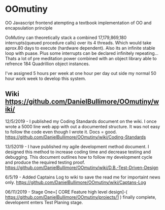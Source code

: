 # OOmutiny
OO Javascript frontend
atempting a textbook implementation of OO and encapsulation principle 

 OoMutiny can theoretically stack a combined 17,179,869,180 interrupts(queued procedure calls) over its 4 threads. Which would take aprox.80 days to execute (hardware dependent). Also its an infinite stable loop with puase. Plus some interrupts can be declared infinitely repeating... Thats a lot of pre meditation power combined with an object library able to refrence 184 Quadrillion object instances.

I've assigned 5 hours per week at one hour per day out side my normal 50 hour work week to develop this system.

## Wiki https://github.com/DanielBullimore/OOmutiny/wiki/

12/5/2019 - I published my Coding Standards document on the wiki. I once wrote a 5000 line web app with out a documented structure. It was not easy to follow the code even though I wrote it. Docs = good. https://github.com/DanielBullimore/OOmutiny/wiki/Coding-Standards

13/52019 - I have published my agile development method document. I designed this method to increase coding time and decrease testing and debugging. This document outlines how to follow my development cycle and produce the required testing proof. https://github.com/DanielBullimore/OOmutiny/wiki/D.B.-Test-Driven-Design

6/5/19 - Added Captains Log to wiki to save the read me for importaint news only. https://github.com/DanielBullimore/OOmutiny/wiki/Captans-Log

06/11/2019 - Stage One=[ CORE Feature high level design]-( https://github.com/DanielBullimore/OOmutiny/projects/1 ) finally complete, developemt enters Test Planing stage. 

